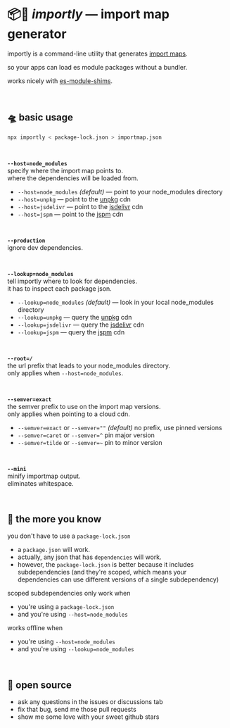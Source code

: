 
# 📦📡 ***importly*** — import map generator

importly is a command-line utility that generates [import maps](https://github.com/WICG/import-maps).

so your apps can load es module packages without a bundler.

works nicely with [es-module-shims](https://github.com/guybedford/es-module-shims).

<br/>

## 🛸 basic usage

```sh
npx importly < package-lock.json > importmap.json
```

<br/>

**`--host=node_modules`**  
specify where the import map points to.  
where the dependencies will be loaded from.  
- `--host=node_modules` *(default)* — point to your node_modules directory
- `--host=unpkg` — point to the [unpkg](https://unpkg.com/) cdn
- `--host=jsdelivr` — point to the [jsdelivr](https://www.jsdelivr.com/) cdn
- `--host=jspm` — point to the [jspm](https://jspm.org/docs/cdn) cdn

<br/>

**`--production`**  
ignore dev dependencies.  

<br/>

**`--lookup=node_modules`**  
tell importly where to look for dependencies.  
it has to inspect each package json.  
- `--lookup=node_modules` *(default)* — look in your local node_modules directory
- `--lookup=unpkg` — query the [unpkg](https://unpkg.com/) cdn
- `--lookup=jsdelivr` — query the [jsdelivr](https://www.jsdelivr.com/) cdn
- `--lookup=jspm` — query the [jspm](https://jspm.org/docs/cdn) cdn

<br/>

**`--root=/`**  
the url prefix that leads to your node_modules directory.  
only applies when `--host=node_modules`.  

<br/>

**`--semver=exact`**  
the semver prefix to use on the import map versions.  
only applies when pointing to a cloud cdn.  
- `--semver=exact` or `--semver=""` *(default)* no prefix, use pinned versions
- `--semver=caret` or `--semver=^` pin major version
- `--semver=tilde` or `--semver=~` pin to minor version

<br/>

**`--mini`**  
minify importmap output.  
eliminates whitespace.  

<br/>

## 🌠 the more you know

you don't have to use a `package-lock.json`
- a `package.json` will work.
- actually, any json that has `dependencies` will work.
- however, the `package-lock.json` is better because it includes subdependencies (and they're scoped, which means your dependencies can use different versions of a single subdependency)

scoped subdependencies only work when
- you're using a `package-lock.json`
- and you're using `--host=node_modules`

works offline when
- you're using `--host=node_modules`
- and you're using `--lookup=node_modules`

<br/>

## 🍻 open source

- ask any questions in the issues or discussions tab
- fix that bug, send me those pull requests
- show me some love with your sweet github stars
